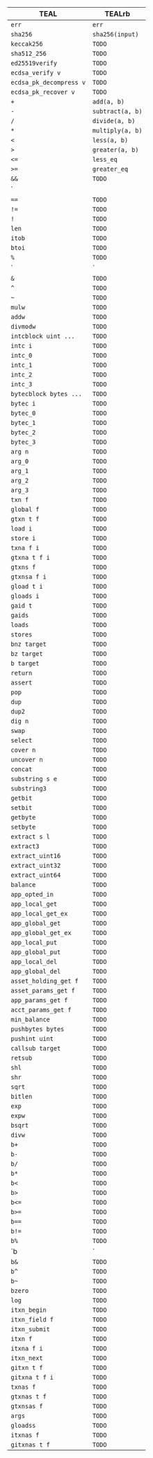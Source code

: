 | TEAL | TEALrb |
|------|--------|
| `err` | `err` |
| `sha256` | `sha256(input)` |
| `keccak256` | `TODO` |
| `sha512_256` | `TODO` |
| `ed25519verify` | `TODO` |
| `ecdsa_verify v` | `TODO` |
| `ecdsa_pk_decompress v` | `TODO` |
| `ecdsa_pk_recover v` | `TODO` |
| `+` | `add(a, b)` |
| `-` | `subtract(a, b)` |
| `/` | `divide(a, b)` |
| `*` | `multiply(a, b)` |
| `<` | `less(a, b)` |
| `>` | `greater(a, b)` |
| `<=` | `less_eq` |
| `>=` | `greater_eq` |
| `&&` | `TODO` |
| `||` | `TODO` |
| `==` | `TODO` |
| `!=` | `TODO` |
| `!` | `TODO` |
| `len` | `TODO` |
| `itob` | `TODO` |
| `btoi` | `TODO` |
| `%` | `TODO` |
| `|` | `TODO` |
| `&` | `TODO` |
| `^` | `TODO` |
| `~` | `TODO` |
| `mulw` | `TODO` |
| `addw` | `TODO` |
| `divmodw` | `TODO` |
| `intcblock uint ...` | `TODO` |
| `intc i` | `TODO` |
| `intc_0` | `TODO` |
| `intc_1` | `TODO` |
| `intc_2` | `TODO` |
| `intc_3` | `TODO` |
| `bytecblock bytes ...` | `TODO` |
| `bytec i` | `TODO` |
| `bytec_0` | `TODO` |
| `bytec_1` | `TODO` |
| `bytec_2` | `TODO` |
| `bytec_3` | `TODO` |
| `arg n` | `TODO` |
| `arg_0` | `TODO` |
| `arg_1` | `TODO` |
| `arg_2` | `TODO` |
| `arg_3` | `TODO` |
| `txn f` | `TODO` |
| `global f` | `TODO` |
| `gtxn t f` | `TODO` |
| `load i` | `TODO` |
| `store i` | `TODO` |
| `txna f i` | `TODO` |
| `gtxna t f i` | `TODO` |
| `gtxns f` | `TODO` |
| `gtxnsa f i` | `TODO` |
| `gload t i` | `TODO` |
| `gloads i` | `TODO` |
| `gaid t` | `TODO` |
| `gaids` | `TODO` |
| `loads` | `TODO` |
| `stores` | `TODO` |
| `bnz target` | `TODO` |
| `bz target` | `TODO` |
| `b target` | `TODO` |
| `return` | `TODO` |
| `assert` | `TODO` |
| `pop` | `TODO` |
| `dup` | `TODO` |
| `dup2` | `TODO` |
| `dig n` | `TODO` |
| `swap` | `TODO` |
| `select` | `TODO` |
| `cover n` | `TODO` |
| `uncover n` | `TODO` |
| `concat` | `TODO` |
| `substring s e` | `TODO` |
| `substring3` | `TODO` |
| `getbit` | `TODO` |
| `setbit` | `TODO` |
| `getbyte` | `TODO` |
| `setbyte` | `TODO` |
| `extract s l` | `TODO` |
| `extract3` | `TODO` |
| `extract_uint16` | `TODO` |
| `extract_uint32` | `TODO` |
| `extract_uint64` | `TODO` |
| `balance` | `TODO` |
| `app_opted_in` | `TODO` |
| `app_local_get` | `TODO` |
| `app_local_get_ex` | `TODO` |
| `app_global_get` | `TODO` |
| `app_global_get_ex` | `TODO` |
| `app_local_put` | `TODO` |
| `app_global_put` | `TODO` |
| `app_local_del` | `TODO` |
| `app_global_del` | `TODO` |
| `asset_holding_get f` | `TODO` |
| `asset_params_get f` | `TODO` |
| `app_params_get f` | `TODO` |
| `acct_params_get f` | `TODO` |
| `min_balance` | `TODO` |
| `pushbytes bytes` | `TODO` |
| `pushint uint` | `TODO` |
| `callsub target` | `TODO` |
| `retsub` | `TODO` |
| `shl` | `TODO` |
| `shr` | `TODO` |
| `sqrt` | `TODO` |
| `bitlen` | `TODO` |
| `exp` | `TODO` |
| `expw` | `TODO` |
| `bsqrt` | `TODO` |
| `divw` | `TODO` |
| `b+` | `TODO` |
| `b-` | `TODO` |
| `b/` | `TODO` |
| `b*` | `TODO` |
| `b<` | `TODO` |
| `b>` | `TODO` |
| `b<=` | `TODO` |
| `b>=` | `TODO` |
| `b==` | `TODO` |
| `b!=` | `TODO` |
| `b%` | `TODO` |
| `b|` | `TODO` |
| `b&` | `TODO` |
| `b^` | `TODO` |
| `b~` | `TODO` |
| `bzero` | `TODO` |
| `log` | `TODO` |
| `itxn_begin` | `TODO` |
| `itxn_field f` | `TODO` |
| `itxn_submit` | `TODO` |
| `itxn f` | `TODO` |
| `itxna f i` | `TODO` |
| `itxn_next` | `TODO` |
| `gitxn t f` | `TODO` |
| `gitxna t f i` | `TODO` |
| `txnas f` | `TODO` |
| `gtxnas t f` | `TODO` |
| `gtxnsas f` | `TODO` |
| `args` | `TODO` |
| `gloadss` | `TODO` |
| `itxnas f` | `TODO` |
| `gitxnas t f` | `TODO` |